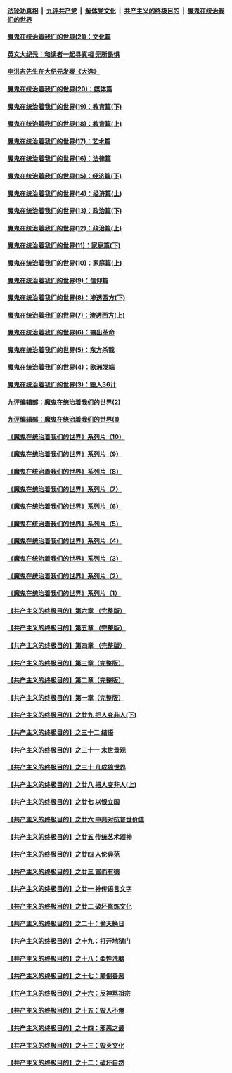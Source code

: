 ####  [法轮功真相](../../../../basic/blob/master/README.md?t=12191302) &nbsp;|&nbsp; [九评共产党](../../../../9ping.md/blob/master/README.md?t=12191302) &nbsp;|&nbsp; [解体党文化](../../../../jtdwh.md/blob/master/README.md?t=12191302)  &nbsp;|&nbsp; [共产主义的终极目的](../../../../gczydzjmd.md/blob/master/README.md?t=12191302) &nbsp;|&nbsp; [魔鬼在统治我们的世界](../../../../mgztzwmdsj.md/blob/master/README.md?t=12191302) 

#### [魔鬼在统治着我们的世界(21)：文化篇](../pages/nsc422/n10597706.md?t=12191302) 

#### [英文大纪元：和读者一起寻真相 无所畏惧](../pages/nsc422/n12542027.md?t=12191302) 

#### [李洪志先生在大纪元发表《大选》](../pages/nsc422/n12534746.md?t=12191302) 

#### [魔鬼在统治着我们的世界(20)：媒体篇](../pages/nsc422/n10586579.md?t=12191302) 

#### [魔鬼在统治着我们的世界(19)：教育篇(下)](../pages/nsc422/n10564808.md?t=12191302) 

#### [魔鬼在统治着我们的世界(18)：教育篇(上)](../pages/nsc422/n10526970.md?t=12191302) 

#### [魔鬼在统治着我们的世界(17)：艺术篇](../pages/nsc422/n10499093.md?t=12191302) 

#### [魔鬼在统治着我们的世界(16)：法律篇](../pages/nsc422/n10485969.md?t=12191302) 

#### [魔鬼在统治着我们的世界(15)：经济篇(下)](../pages/nsc422/n10469975.md?t=12191302) 

#### [魔鬼在统治着我们的世界(14)：经济篇(上)](../pages/nsc422/n10457370.md?t=12191302) 

#### [魔鬼在统治着我们的世界(13)：政治篇(下)](../pages/nsc422/n10448270.md?t=12191302) 

#### [魔鬼在统治着我们的世界(12)：政治篇(上)](../pages/nsc422/n10444576.md?t=12191302) 

#### [魔鬼在统治着我们的世界(11)：家庭篇(下)](../pages/nsc422/n10440961.md?t=12191302) 

#### [魔鬼在统治着我们的世界(10)：家庭篇(上)](../pages/nsc422/n10435448.md?t=12191302) 

#### [魔鬼在统治着我们的世界(9)：信仰篇](../pages/nsc422/n10432159.md?t=12191302) 

#### [魔鬼在统治着我们的世界(8)：渗透西方(下)](../pages/nsc422/n10429603.md?t=12191302) 

#### [魔鬼在统治着我们的世界(7)：渗透西方(上)](../pages/nsc422/n10426013.md?t=12191302) 

#### [魔鬼在统治着我们的世界(6)：输出革命](../pages/nsc422/n10421536.md?t=12191302) 

#### [魔鬼在统治着我们的世界(5)：东方杀戮](../pages/nsc422/n10417707.md?t=12191302) 

#### [魔鬼在统治着我们的世界(4)：欧洲发端](../pages/nsc422/n10414890.md?t=12191302) 

#### [魔鬼在统治着我们的世界(3)：毁人36计](../pages/nsc422/n10411583.md?t=12191302) 

#### [九评编辑部：魔鬼在统治着我们的世界(2)](../pages/nsc422/n10410036.md?t=12191302) 

#### [九评编辑部：魔鬼在统治着我们的世界(1)](../pages/nsc422/n10406825.md?t=12191302) 

#### [《魔鬼在统治着我们的世界》系列片（10）](../pages/nsc422/n12292670.md?t=12191302) 

#### [《魔鬼在统治着我们的世界》系列片（9）](../pages/nsc422/n12290859.md?t=12191302) 

#### [《魔鬼在统治着我们的世界》系列片（8）](../pages/nsc422/n12287445.md?t=12191302) 

#### [《魔鬼在统治着我们的世界》系列片（7）](../pages/nsc422/n12283425.md?t=12191302) 

#### [《魔鬼在统治着我们的世界》系列片（6）](../pages/nsc422/n12282314.md?t=12191302) 

#### [《魔鬼在统治着我们的世界》系列片（5）](../pages/nsc422/n12281419.md?t=12191302) 

#### [《魔鬼在统治着我们的世界》系列片（4）](../pages/nsc422/n12274024.md?t=12191302) 

#### [《魔鬼在统治着我们的世界》系列片（3）](../pages/nsc422/n12271322.md?t=12191302) 

#### [《魔鬼在统治着我们的世界》系列片（2）](../pages/nsc422/n12269049.md?t=12191302) 

#### [《魔鬼在统治着我们的世界》系列片（1）](../pages/nsc422/n12267575.md?t=12191302) 

#### [【共产主义的终极目的】第六章 （完整版）](../pages/nsc422/n11428913.md?t=12191302) 

#### [【共产主义的终极目的】第五章 （完整版）](../pages/nsc422/n11428912.md?t=12191302) 

#### [【共产主义的终极目的】第四章 （完整版）](../pages/nsc422/n11428907.md?t=12191302) 

#### [【共产主义的终极目的】第三章（完整版）](../pages/nsc422/n11428848.md?t=12191302) 

#### [【共产主义的终极目的】第二章（完整版）](../pages/nsc422/n11428831.md?t=12191302) 

#### [【共产主义的终极目的】第一章（完整版）](../pages/nsc422/n11417651.md?t=12191302) 

#### [【共产主义的终极目的】之廿九 把人变非人(下)](../pages/nsc422/n11344140.md?t=12191302) 

#### [【共产主义的终极目的】之三十二 结语](../pages/nsc422/n11360535.md?t=12191302) 

#### [【共产主义的终极目的】之三十一 末世景观](../pages/nsc422/n11351129.md?t=12191302) 

#### [【共产主义的终极目的】之三十 几成狼世界](../pages/nsc422/n11348280.md?t=12191302) 

#### [【共产主义的终极目的】之廿八 把人变非人(上)](../pages/nsc422/n11340492.md?t=12191302) 

#### [【共产主义的终极目的】之廿七 以恨立国](../pages/nsc422/n11336944.md?t=12191302) 

#### [【共产主义的终极目的】之廿六 中共对抗普世价值](../pages/nsc422/n11324785.md?t=12191302) 

#### [【共产主义的终极目的】之廿五 传统艺术颂神](../pages/nsc422/n11296396.md?t=12191302) 

#### [【共产主义的终极目的】之廿四 人伦典范](../pages/nsc422/n11296397.md?t=12191302) 

#### [【共产主义的终极目的】之廿三 富而有德](../pages/nsc422/n11283598.md?t=12191302) 

#### [【共产主义的终极目的】之廿一 神传语言文字](../pages/nsc422/n11263265.md?t=12191302) 

#### [【共产主义的终极目的】之廿二 破坏修炼文化](../pages/nsc422/n11245728.md?t=12191302) 

#### [【共产主义的终极目的】之二十：偷天换日](../pages/nsc422/n11238846.md?t=12191302) 

#### [【共产主义的终极目的】之十九：打开地狱门](../pages/nsc422/n11206376.md?t=12191302) 

#### [【共产主义的终极目的】之十八：柔性洗脑](../pages/nsc422/n11199994.md?t=12191302) 

#### [【共产主义的终极目的】之十七：颠倒善恶](../pages/nsc422/n11179782.md?t=12191302) 

#### [【共产主义的终极目的】之十六：反神骂祖宗](../pages/nsc422/n11166798.md?t=12191302) 

#### [【共产主义的终极目的】之十五：毁人不倦](../pages/nsc422/n11166792.md?t=12191302) 

#### [【共产主义的终极目的】之十四：邪恶之最](../pages/nsc422/n11150249.md?t=12191302) 

#### [【共产主义的终极目的】之十三：毁灭文化](../pages/nsc422/n11135227.md?t=12191302) 

#### [【共产主义的终极目的】之十二：破坏自然](../pages/nsc422/n11135214.md?t=12191302) 

